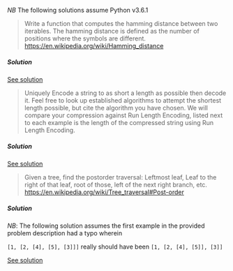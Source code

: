 *NB* The following solutions assume Python v3.6.1

> Write a function that computes the hamming distance between two iterables. The hamming distance is defined as the number of positions where the symbols are different. <https://en.wikipedia.org/wiki/Hamming_distance>

##### Solution

[See solution](./hamming_distance.py)

> Uniquely Encode a string to as short a length as possible then decode it. Feel free to look up established algorithms to attempt the shortest length possible, but cite the algorithm you have chosen. We will compare your compression against Run Length Encoding, listed next to each example is the length of the compressed string using Run Length Encoding.

##### Solution

[See solution](./string_compression.py)

> Given a tree, find the postorder traversal: Leftmost leaf, Leaf to the right of that leaf, root of those, left of the next right branch, etc.
<https://en.wikipedia.org/wiki/Tree_traversal#Post-order>

##### Solution

*NB*: The following solution assumes the first example in the provided problem description had a typo wherein

`[1, [2, [4], [5], [3]]]` really should have been `[1, [2, [4], [5]], [3]]`

[See solution](./post_order_traversal.py)
